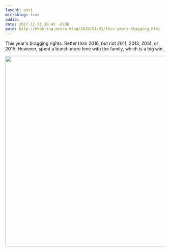 ```yaml
---
layout: post
microblog: true
audio: 
date: 2017-12-31 20:41 -0700
guid: http://bbohling.micro.blog/2018/01/01/this-years-bragging.html
---
```

This year's bragging rights. Better than 2016, but not 2011, 2013, 2014, or 2015. However, spent a bunch more time with the family, which is a big win.

<img src="http://micro.brandonbohling.com/uploads/2018/3dfbf8d42d.jpg" width="600" height="600" />
